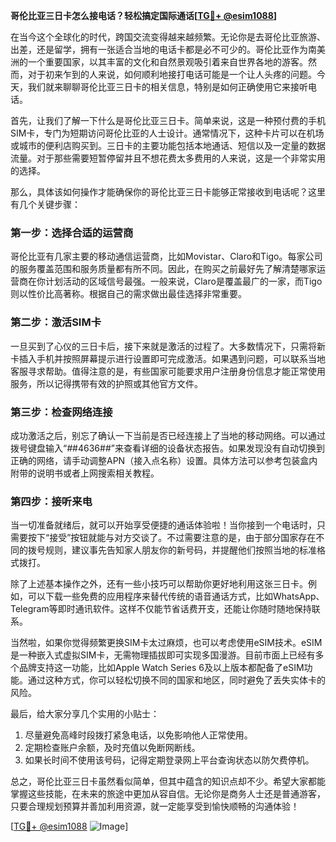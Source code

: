 **哥伦比亚三日卡怎么接电话？轻松搞定国际通话[[TG💪+ @esim1088](https://t.me/s/esim1088)]**

在当今这个全球化的时代，跨国交流变得越来越频繁。无论你是去哥伦比亚旅游、出差，还是留学，拥有一张适合当地的电话卡都是必不可少的。哥伦比亚作为南美洲的一个重要国家，以其丰富的文化和自然景观吸引着来自世界各地的游客。然而，对于初来乍到的人来说，如何顺利地接打电话可能是一个让人头疼的问题。今天，我们就来聊聊哥伦比亚三日卡的相关信息，特别是如何正确使用它来接听电话。

首先，让我们了解一下什么是哥伦比亚三日卡。简单来说，这是一种预付费的手机SIM卡，专门为短期访问哥伦比亚的人士设计。通常情况下，这种卡片可以在机场或城市的便利店购买到。三日卡的主要功能包括本地通话、短信以及一定量的数据流量。对于那些需要短暂停留并且不想花费太多费用的人来说，这是一个非常实用的选择。

那么，具体该如何操作才能确保你的哥伦比亚三日卡能够正常接收到电话呢？这里有几个关键步骤：

### **第一步：选择合适的运营商**
哥伦比亚有几家主要的移动通信运营商，比如Movistar、Claro和Tigo。每家公司的服务覆盖范围和服务质量都有所不同。因此，在购买之前最好先了解清楚哪家运营商在你计划活动的区域信号最强。一般来说，Claro是覆盖最广的一家，而Tigo则以性价比高著称。根据自己的需求做出最佳选择非常重要。

### **第二步：激活SIM卡**
一旦买到了心仪的三日卡后，接下来就是激活的过程了。大多数情况下，只需将新卡插入手机并按照屏幕提示进行设置即可完成激活。如果遇到问题，可以联系当地客服寻求帮助。值得注意的是，有些国家可能要求用户注册身份信息才能正常使用服务，所以记得携带有效的护照或其他官方文件。

### **第三步：检查网络连接**
成功激活之后，别忘了确认一下当前是否已经连接上了当地的移动网络。可以通过拨号键盘输入“*#*#4636#*#*”来查看详细的设备状态报告。如果发现没有自动切换到正确的网络，请手动调整APN（接入点名称）设置。具体方法可以参考包装盒内附带的说明书或者上网搜索相关教程。

### **第四步：接听来电**
当一切准备就绪后，就可以开始享受便捷的通话体验啦！当你接到一个电话时，只需要按下“接受”按钮就能与对方交谈了。不过需要注意的是，由于部分国家存在不同的拨号规则，建议事先告知家人朋友你的新号码，并提醒他们按照当地的标准格式拨打。

除了上述基本操作之外，还有一些小技巧可以帮助你更好地利用这张三日卡。例如，可以下载一些免费的应用程序来替代传统的语音通话方式，比如WhatsApp、Telegram等即时通讯软件。这样不仅能节省话费开支，还能让你随时随地保持联系。

当然啦，如果你觉得频繁更换SIM卡太过麻烦，也可以考虑使用eSIM技术。eSIM是一种嵌入式虚拟SIM卡，无需物理插拔即可实现多国漫游。目前市面上已经有多个品牌支持这一功能，比如Apple Watch Series 6及以上版本都配备了eSIM功能。通过这种方式，你可以轻松切换不同的国家和地区，同时避免了丢失实体卡的风险。

最后，给大家分享几个实用的小贴士：
1. 尽量避免高峰时段拨打紧急电话，以免影响他人正常使用。
2. 定期检查账户余额，及时充值以免断网断线。
3. 如果长时间不使用该号码，记得定期登录网上平台查询状态以防欠费停机。

总之，哥伦比亚三日卡虽然看似简单，但其中蕴含的知识点却不少。希望大家都能掌握这些技能，在未来的旅途中更加从容自信。无论你是商务人士还是普通游客，只要合理规划预算并善加利用资源，就一定能享受到愉快顺畅的沟通体验！

[[TG💪+ @esim1088](https://t.me/s/esim1088) ![Image](https://i.postimg.cc/4NQfJmqS/Snipaste-2025-05-13-00-14-12.png)]